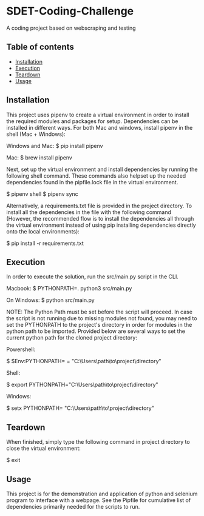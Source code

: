# SDET-Coding-Challenge
A coding project based on webscraping and testing

## Table of contents
- [Installation](#installation)
- [Execution](#execution)
- [Teardown](#teardown)
- [Usage](#usage)

## Installation
This project uses pipenv to create a virtual environment in order to install the required modules and packages for setup. Dependencies can be installed in different ways. For both Mac and windows, install pipenv in the shell (Mac + Windows):

Windows and Mac:
  $ pip install pipenv

Mac:
  $ brew install pipenv

Next, set up the virtual environment and install dependencies by running the following shell command. These commands also helpset up the needed dependencies found in the pipfile.lock file in the virtual environment.

  $ pipenv shell
  $ pipenv sync

Alternatively, a requirements.txt file is provided in the project directory. To install all the dependencies in the file with the following command (However, the recommended flow is to install the dependencies all through the virtual environment instead of using pip installing dependencies directly onto the local environments):

  $ pip install -r requirements.txt


## Execution
In order to execute the solution, run the src/main.py script in the CLI.

Macbook:
$ PYTHONPATH=. python3 src/main.py

On Windows:
$ python src/main.py

NOTE: The Python Path must be set before the script will proceed. In case the script is not running due to missing modules not found, you may need to set the PYTHONPATH to the project's directory in order for modules in the python path to be imported. Provided below are several ways to set the current python path for the cloned project directory:

Powershell:

  $ $Env:PYTHONPATH= = "C:\Users\path\to\project\directory\"
  
Shell:

  $ export PYTHONPATH="C:\Users\path\to\project\directory\"
  
Windows:

  $ setx PYTHONPATH= "C:\Users\path\to\project\directory\"

## Teardown
When finished, simply type the following command in project directory to close the virtual environment:

  $ exit

## Usage
This project is for the demonstration and application of python and selenium program to interface with a webpage.
See the Pipfile for cumulative list of dependencies primarily needed for the scripts to run.

